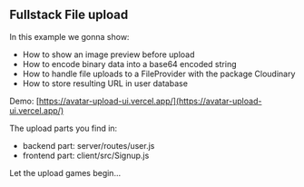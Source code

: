 ## Fullstack File upload

In this example we gonna show:

- How to show an image preview before upload
- How to encode binary data into a base64 encoded string
- How to handle file uploads to a FileProvider with the package Cloudinary
- How to store resulting URL in user database

Demo: [https://avatar-upload-ui.vercel.app/](https://avatar-upload-ui.vercel.app/)

The upload parts you find in:
- backend part: server/routes/user.js
- frontend part: client/src/Signup.js

Let the upload games begin...

